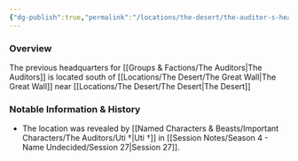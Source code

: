 ```yaml
---
{"dg-publish":true,"permalink":"/locations/the-desert/the-auditor-s-headquarters/","tags":["Location","Unexplored"],"updated":"2025-01-14T21:03:47.595+00:00"}
---
```



### Overview
The previous headquarters for [[Groups & Factions/The Auditors\|The Auditors]] is located south of [[Locations/The Desert/The Great Wall\|The Great Wall]] near [[Locations/The Desert/The Desert\|The Desert]]

### Notable Information & History 
- The location was revealed by [[Named Characters & Beasts/Important Characters/The Auditors/Uti †\|Uti †]] in [[Session Notes/Season 4 - Name Undecided/Session 27\|Session 27]].